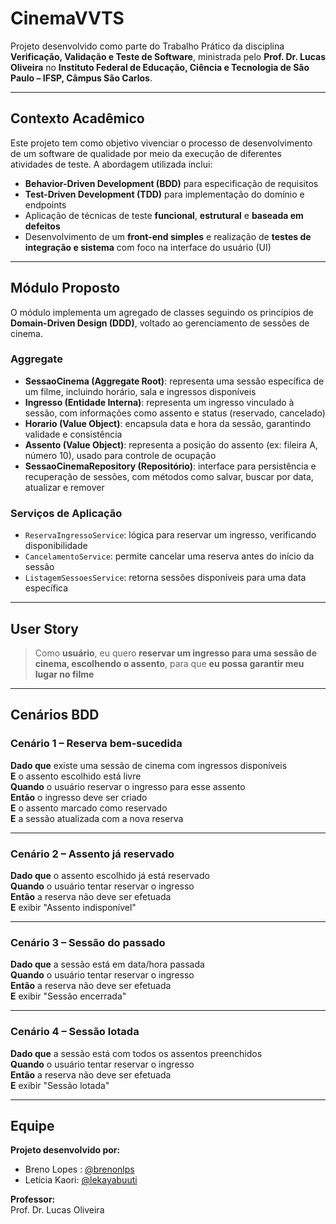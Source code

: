 # CinemaVVTS

Projeto desenvolvido como parte do Trabalho Prático da disciplina **Verificação, Validação e Teste de Software**, ministrada pelo **Prof. Dr. Lucas Oliveira** no **Instituto Federal de Educação, Ciência e Tecnologia de São Paulo – IFSP, Câmpus São Carlos**.

---

## Contexto Acadêmico

Este projeto tem como objetivo vivenciar o processo de desenvolvimento de um software de qualidade por meio da execução de diferentes atividades de teste. A abordagem utilizada inclui:

- **Behavior-Driven Development (BDD)** para especificação de requisitos  
- **Test-Driven Development (TDD)** para implementação do domínio e endpoints  
- Aplicação de técnicas de teste **funcional**, **estrutural** e **baseada em defeitos**  
- Desenvolvimento de um **front-end simples** e realização de **testes de integração e sistema** com foco na interface do usuário (UI)  

---

## Módulo Proposto

O módulo implementa um agregado de classes seguindo os princípios de **Domain-Driven Design (DDD)**, voltado ao gerenciamento de sessões de cinema.

### Aggregate

- **SessaoCinema (Aggregate Root)**: representa uma sessão específica de um filme, incluindo horário, sala e ingressos disponíveis  
- **Ingresso (Entidade Interna)**: representa um ingresso vinculado à sessão, com informações como assento e status (reservado, cancelado)  
- **Horario (Value Object)**: encapsula data e hora da sessão, garantindo validade e consistência  
- **Assento (Value Object)**: representa a posição do assento (ex: fileira A, número 10), usado para controle de ocupação  
- **SessaoCinemaRepository (Repositório)**: interface para persistência e recuperação de sessões, com métodos como salvar, buscar por data, atualizar e remover  

### Serviços de Aplicação

- `ReservaIngressoService`: lógica para reservar um ingresso, verificando disponibilidade  
- `CancelamentoService`: permite cancelar uma reserva antes do início da sessão  
- `ListagemSessoesService`: retorna sessões disponíveis para uma data específica  

---

## User Story

> Como **usuário**, eu quero **reservar um ingresso para uma sessão de cinema, escolhendo o assento**, para que **eu possa garantir meu lugar no filme**  

---

## Cenários BDD

### Cenário 1 – Reserva bem-sucedida
**Dado que** existe uma sessão de cinema com ingressos disponíveis  
**E** o assento escolhido está livre  
**Quando** o usuário reservar o ingresso para esse assento  
**Então** o ingresso deve ser criado  
**E** o assento marcado como reservado  
**E** a sessão atualizada com a nova reserva  

---

### Cenário 2 – Assento já reservado
**Dado que** o assento escolhido já está reservado  
**Quando** o usuário tentar reservar o ingresso  
**Então** a reserva não deve ser efetuada  
**E** exibir "Assento indisponível"  

---

### Cenário 3 – Sessão do passado
**Dado que** a sessão está em data/hora passada  
**Quando** o usuário tentar reservar o ingresso  
**Então** a reserva não deve ser efetuada  
**E** exibir "Sessão encerrada"  

---

### Cenário 4 – Sessão lotada
**Dado que** a sessão está com todos os assentos preenchidos  
**Quando** o usuário tentar reservar o ingresso  
**Então** a reserva não deve ser efetuada  
**E** exibir "Sessão lotada"  

---

## Equipe

**Projeto desenvolvido por:**  
- Breno Lopes  : [@brenonlps](https://github.com/brenonlps)  
- Letícia Kaori: [@lekayabuuti](https://github.com/lekayabuuti)  

**Professor:**  
Prof. Dr. Lucas Oliveira  
